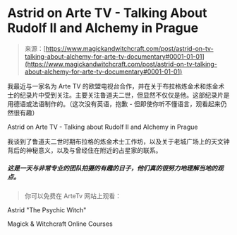 <!--yml

类别：未分类

日期：2024-06-12 18:31:55

-->

# Astrid on Arte TV - Talking About Rudolf II and Alchemy in Prague

> 来源：[https://www.magickandwitchcraft.com/post/astrid-on-tv-talking-about-alchemy-for-arte-tv-documentary#0001-01-01](https://www.magickandwitchcraft.com/post/astrid-on-tv-talking-about-alchemy-for-arte-tv-documentary#0001-01-01)

我最近与一家名为 Arte TV 的欧盟电视台合作，并在关于布拉格炼金术和炼金术士的纪录片中受到关注。主要关注鲁道夫二世，但显然不仅仅是他。这部纪录片是用德语或法语制作的。（这次没有英语，抱歉 - 但即使你听不懂语言，观看起来仍然很有趣）

Astrid on Arte TV - Talking about Rudolf II and Alchemy in Prague

我谈到了鲁道夫二世时期布拉格的炼金术士工作坊，以及关于老城广场上的天文钟背后的神秘意义，以及与曾经住在附近的占星家的联系。

##### 这是一天与非常专业的团队拍摄的有趣的日子，他们真的很努力地理解当地的观点。

> 你可以免费在 ArteTv 网站上观看：

Astrid "The Psychic Witch"

Magick & Witchcraft Online Courses

